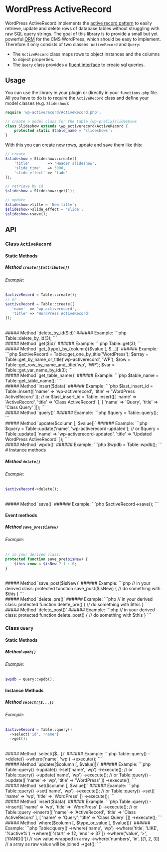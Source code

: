 WordPress ActiveRecord
======================

WordPress ActiveRecord implements the [active record pattern](http://en.wikipedia.org/wiki/Active_record_pattern) to easily retrieve, update and delete rows of database tables without struggling with raw SQL query strings.
The goal of this library is to provide a small but yet powerful [ORM](http://en.wikipedia.org/wiki/Object-relational_mapping) for the CMS WordPress, which should be easy to implement. Therefore it only consists of two classes: `ActiveRecord` and `Query`:
* The `ActiveRecord` class maps rows to object instances and the columns to object properties.
* The `Query` class provides a [fluent interface](http://en.wikipedia.org/wiki/Fluent_interface) to create sql queries. 

Usage
-----

You can use the library in your plugin or directly in your `functions.php` file. All you have to do is to require the `ActiveRecord` class and define your model classes (e.g. `Slideshow`):

```php
require 'wp-activerecord/ActiveRecord.php';

// create a model class for the table {wp-prefix}slideshows 
class Slideshow extends \wp_activerecord\ActiveRecord {
    protected static $table_name = 'slideshows';
}
```

With this you can create new rows, update and save them like this:

```php
// create
$slideshow = Slideshow::create([
    'title'        => 'Header slideshow',
    'slide_time'   => 3000,
    'slide_effect' => 'fade'
]);

// retrieve by id
$slideshow = Slideshow::get(1);

// update
$slideshow->title = 'New title';
$slideshow->slide_effect = 'slide';
$slideshow->save();
```

API
---

### Class `ActiveRecord`

#### Static Methods
##### Method `create([$attributes])`
###### Example:
```php
$activeRecord = Table::create();
// or
$activeRecord = Table::create([
   'name'  => 'wp-activerecord',
   'title' => 'WordPress ActiveRecord'
]);
```
<br>
##### Method `delete_by_id($id)`
###### Example:
```php
Table::delete_by_id(3);
```
<br>
##### Method `get($id)`
###### Example:
```php
Table::get(3);
```
<br>
##### Method `get_{type}_by_{column}($value [, $...])`
###### Example:
```php
$activeRecord = Table::get_one_by_title('WordPress');
$array = Table::get_by_name_or_title('wp-activerecord', 'WP');
$row = Table::get_row_by_name_and_title('wp', 'WP');
$var = Table::get_var_name_by_id(3);
```
<br>
##### Method `get_table_name()`
###### Example:
```php
$table_name = Table::get_table_name();
```
<br>
##### Method `insert($data)`
###### Example:
```php
$last_insert_id = Table::insert([
   'name'  => 'wp-activerecord',
   'title' => 'WordPress ActiveRecord'
]);
// or
$last_insert_id = Table::insert([[
   'name'  => 'ActiveRecord',
   'title' => 'Class ActiveRecord'
], [
   'name'  => 'Query',
   'title' => 'Class Query'
]]);
```
<br>
##### Method `query()`
###### Example:
```php
$query = Table::query();
```
<br>
##### Method `update($column [, $value])`
###### Example:
```php
$query = Table::update('name', 'wp-activerecord-updated');
// or
$query = Table::update([
   'name'  => 'wp-activerecord-updated',
   'title' => 'Updated WordPress ActiveRecord'
]);
```
<br>
##### Method `wpdb()`
###### Example:
```php
$wpdb = Table::wpdb();
```
<br>
# Instance methods

##### Method `delete()`
###### Example:
```php
$activeRecord->delete();
```
<br>
##### Method `save()`
###### Example:
```php
$activeRecord->save();
```

#### Event methods

##### Method `save_pre($isNew)`
###### Example:
```php
// in your derived class:
protected function save_pre($isNew) {
    $this->new = $isNew ? 1 : 0;
}
```
<br>
##### Method `save_post($isNew)`
###### Example:
```php
// in your derived class:
protected function save_post($isNew) {
    // do something with $this
}
```
<br>
##### Method `delete_pre()`
###### Example:
```php
// in your derived class:
protected function delete_pre() {
    // do something with $this
}
```
<br>
##### Method `delete_post()`
###### Example:
```php
// in your derived class:
protected function delete_post() {
    // do something with $this
}
```

### Class `Query`

#### Static Methods
##### Method `wpdb()`
###### Example:
```php
$wpdb = Query::wpdb();
```

#### Instance Methods
##### Method `select([$...])`
###### Example:
```php
$activeRecord = Table::query()
  ->select('id', 'name')
  ->get();
```
<br>
##### Method `select([$...])`
###### Example:
```php
Table::query()
  ->delete()
  ->where('name', 'wp')
  ->execute();
```
<br>
##### Method `update([$column [, $value]])`
###### Example:
```php
Table::query()
  ->update()
  ->set('name', 'wp')
  ->execute();
// or
Table::query()
  ->update('name', 'wp')
  ->execute();
// or
Table::query()
  ->update([
    'name'  => 'wp',
    'title' => 'WordPress'
  ])
  ->execute();
```
<br>
##### Method `set($column [, $value])`
###### Example:
```php
Table::query()
  ->set('name', 'wp')
  ->execute();
// or
Table::query()
  ->set([
    'name'  => 'wp',
    'title' => 'WordPress'
  ])
  ->execute();
```
<br>
##### Method `insert($data)`
###### Example:
```php
Table::query()
  ->insert([
    'name'  => 'wp',
    'title' => 'WordPress'
  ])
  ->execute();
// or
Table::query
  ->insert([[
    'name'  => 'ActiveRecord',
    'title' => 'Class ActiveRecord'
  ], [
    'name'  => 'Query',
    'title' => 'Class Query'
  ]])
  ->execute();
```
<br>
##### Method `where($column [, $type_or_value [, $value]])`
###### Example:
```php
Table::query()
  ->where('name', 'wp')
  ->where('title', 'LIKE', '%active%')
  ->where([
    'start' => 12,
    'end'   => 37
  ])
  ->where('value', '>', ['RAND()']) // raw value wrapped in array
  ->where('numbers', 'in', [[1, 2, 3]] // a array as raw value will be joined
  ->get();
```
<br>
